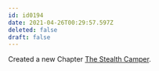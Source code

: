 ```yaml
---
id: id0194
date: 2021-04-26T00:29:57.597Z
deleted: false
draft: false
---
```


Created a new Chapter [The Stealth Camper][1].

[1]: the-stealth-camper.html

